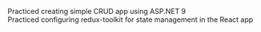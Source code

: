 Practiced creating simple CRUD app using ASP.NET 9\
Practiced configuring redux-toolkit for state management in the React app
